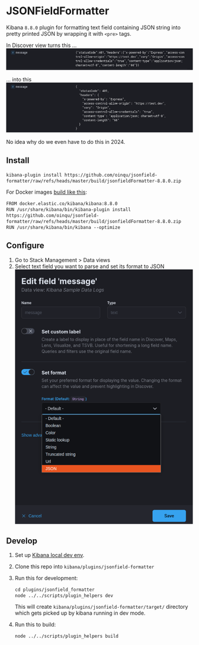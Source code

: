 # JSONFieldFormatter

Kibana `8.8.0` plugin for formatting text field containing JSON string into pretty printed JSON by wrapping it with `<pre>` tags.

In Discover view turns this ...
![alt text](img/img1.png)

... into this
![alt text](img/img2.png)

No idea why do we even have to do this in 2024.

## Install
~~~
kibana-plugin install https://github.com/oinqu/jsonfield-formatter/raw/refs/heads/master/build/jsonfieldFormatter-8.8.0.zip
~~~

For Docker images [build like this](https://www.elastic.co/guide/en/cloud-on-k8s/current/k8s-custom-images.html):
~~~
FROM docker.elastic.co/kibana/kibana:8.8.0
RUN /usr/share/kibana/bin/kibana-plugin install https://github.com/oinqu/jsonfield-formatter/raw/refs/heads/master/build/jsonfieldFormatter-8.8.0.zip
RUN /usr/share/kibana/bin/kibana --optimize
~~~

## Configure
1. Go to Stack Management > Data views
1. Select text field you want to parse and set its format to JSON
![alt text](img/img3.png)

## Develop
1. Set up [Kibana local dev env](https://github.com/elastic/kibana/blob/v8.8.0/dev_docs/getting_started/setting_up_a_development_env.mdx).

1. Clone this repo into `kibana/plugins/jsonfield-formatter`

1. Run this for development:
    ~~~
    cd plugins/jsonfield_formatter
    node ../../scripts/plugin_helpers dev
    ~~~
    This will create `kibana/plugins/jsonfield-formatter/target/` directory which gets picked up by kibana running in dev mode.  

1. Run this to build:
    ~~~
    node ../../scripts/plugin_helpers build
    ~~~
